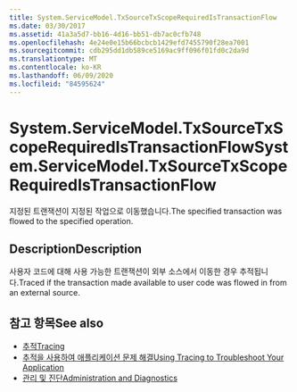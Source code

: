 ```yaml
---
title: System.ServiceModel.TxSourceTxScopeRequiredIsTransactionFlow
ms.date: 03/30/2017
ms.assetid: 41a3a5d7-bb16-4d16-bb51-db7ac0cfb748
ms.openlocfilehash: 4e24e0e15b66bcbcb1429efd7455790f28ea7001
ms.sourcegitcommit: cdb295dd1db589ce5169ac9ff096f01fd0c2da9d
ms.translationtype: MT
ms.contentlocale: ko-KR
ms.lasthandoff: 06/09/2020
ms.locfileid: "84595624"
---
```

# <a name="systemservicemodeltxsourcetxscoperequiredistransactionflow"></a><span data-ttu-id="c4ae3-102">System.ServiceModel.TxSourceTxScopeRequiredIsTransactionFlow</span><span class="sxs-lookup"><span data-stu-id="c4ae3-102">System.ServiceModel.TxSourceTxScopeRequiredIsTransactionFlow</span></span>
<span data-ttu-id="c4ae3-103">지정된 트랜잭션이 지정된 작업으로 이동했습니다.</span><span class="sxs-lookup"><span data-stu-id="c4ae3-103">The specified transaction was flowed to the specified operation.</span></span>  
  
## <a name="description"></a><span data-ttu-id="c4ae3-104">Description</span><span class="sxs-lookup"><span data-stu-id="c4ae3-104">Description</span></span>  
 <span data-ttu-id="c4ae3-105">사용자 코드에 대해 사용 가능한 트랜잭션이 외부 소스에서 이동한 경우 추적됩니다.</span><span class="sxs-lookup"><span data-stu-id="c4ae3-105">Traced if the transaction made available to user code was flowed in from an external source.</span></span>  
  
## <a name="see-also"></a><span data-ttu-id="c4ae3-106">참고 항목</span><span class="sxs-lookup"><span data-stu-id="c4ae3-106">See also</span></span>

- [<span data-ttu-id="c4ae3-107">추적</span><span class="sxs-lookup"><span data-stu-id="c4ae3-107">Tracing</span></span>](index.md)
- [<span data-ttu-id="c4ae3-108">추적을 사용하여 애플리케이션 문제 해결</span><span class="sxs-lookup"><span data-stu-id="c4ae3-108">Using Tracing to Troubleshoot Your Application</span></span>](using-tracing-to-troubleshoot-your-application.md)
- [<span data-ttu-id="c4ae3-109">관리 및 진단</span><span class="sxs-lookup"><span data-stu-id="c4ae3-109">Administration and Diagnostics</span></span>](../index.md)
